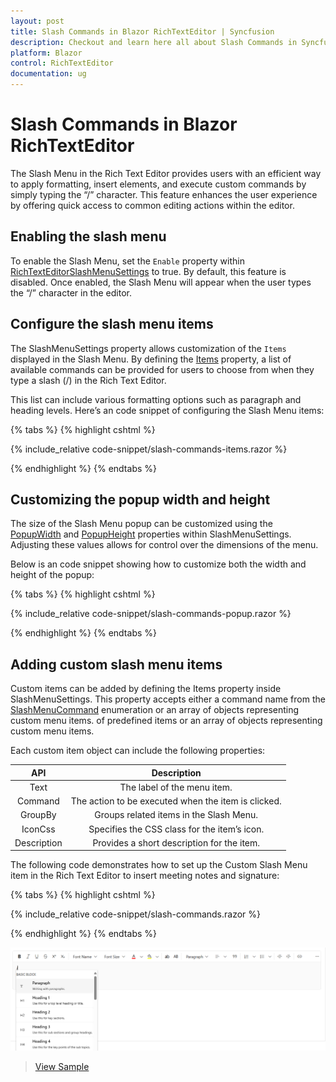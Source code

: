 ```yaml
---
layout: post
title: Slash Commands in Blazor RichTextEditor | Syncfusion
description: Checkout and learn here all about Slash Commands in Syncfusion Blazor RichTextEditor component and much more.
platform: Blazor
control: RichTextEditor
documentation: ug
---
```


# Slash Commands in Blazor RichTextEditor

The Slash Menu in the Rich Text Editor provides users with an efficient way to apply formatting, insert elements, and execute custom commands by simply typing the “/” character. This feature enhances the user experience by offering quick access to common editing actions within the editor.

## Enabling the slash menu

To enable the Slash Menu, set the `Enable` property within [RichTextEditorSlashMenuSettings](https://help.syncfusion.com/cr/blazor/Syncfusion.Blazor.RichTextEditor.RichTextEditorSlashMenuSettings.html) to true. By default, this feature is disabled. Once enabled, the Slash Menu will appear when the user types the “/” character in the editor.

## Configure the slash menu items

The SlashMenuSettings property allows customization of the `Items` displayed in the Slash Menu. By defining the [Items](https://help.syncfusion.com/cr/blazor/Syncfusion.Blazor.RichTextEditor.RichTextEditorSlashMenuSettings.html#Syncfusion_Blazor_RichTextEditor_RichTextEditorSlashMenuSettings_Items) property, a list of available commands can be provided for users to choose from when they type a slash (/) in the Rich Text Editor.

This list can include various formatting options such as paragraph and heading levels. Here’s an code snippet of configuring the Slash Menu items:

{% tabs %}
{% highlight cshtml %}

{% include_relative code-snippet/slash-commands-items.razor %}

{% endhighlight %}
{% endtabs %}

## Customizing the popup width and height

The size of the Slash Menu popup can be customized using the [PopupWidth](https://help.syncfusion.com/cr/blazor/Syncfusion.Blazor.RichTextEditor.RichTextEditorSlashMenuSettings.html#Syncfusion_Blazor_RichTextEditor_RichTextEditorSlashMenuSettings_PopupWidth) and [PopupHeight](https://help.syncfusion.com/cr/blazor/Syncfusion.Blazor.RichTextEditor.RichTextEditorSlashMenuSettings.html#Syncfusion_Blazor_RichTextEditor_RichTextEditorSlashMenuSettings_PopupHeight) properties within SlashMenuSettings. Adjusting these values allows for control over the dimensions of the menu.

Below is an code snippet showing how to customize both the width and height of the popup:

{% tabs %}
{% highlight cshtml %}

{% include_relative code-snippet/slash-commands-popup.razor %}

{% endhighlight %}
{% endtabs %}

## Adding custom slash menu items

Custom items can be added by defining the Items property inside SlashMenuSettings. This property accepts either a command name from the [SlashMenuCommand](https://help.syncfusion.com/cr/blazor/Syncfusion.Blazor.RichTextEditor.SlashMenuCommand.html) enumeration or an array of objects representing custom menu items. of predefined items or an array of objects representing custom menu items.

Each custom item object can include the following properties:

| API | Description | 
|:----------------:|:---------:|
| Text| The label of the menu item. | false | boolean |
| Command | The action to be executed when the item is clicked.|
| GroupBy | Groups related items in the Slash Menu. |
| IconCss | Specifies the CSS class for the item’s icon. | 
| Description | Provides a short description for the item. | 

The following code demonstrates how to set up the Custom Slash Menu item in the Rich Text Editor to insert meeting notes and signature:

{% tabs %}
{% highlight cshtml %}

{% include_relative code-snippet/slash-commands.razor %}

{% endhighlight %}
{% endtabs %}

![Blazor RichTextEditor slash commands](./images/smart-suggestion.png)

> [View Sample](https://blazor.syncfusion.com/demos/rich-text-editor/smart-suggestion?theme=bootstrap5)


